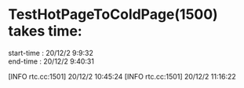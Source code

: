
# TestHotPageToColdPage(1500) takes time: 
start-time :  20/12/2 9:9:32   
end-time :  20/12/2 9:40:31 


[INFO rtc.cc:1501] 20/12/2 10:45:24 
[INFO rtc.cc:1501] 20/12/2 11:16:22 